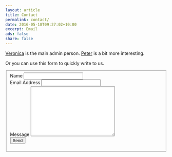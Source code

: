 ```yaml
---
layout: article
title: Contact
permalink: contact/
date: 2016-05-18T09:27:02+10:00
excerpt: Email
ads: false
share: false
---
```


<a href="http://veronica.brandt.id.au">Veronica</a> is the main admin person.  <a href="http://www.peterbrandt.com.au">Peter</a> is a bit more interesting.

Or you can use this form to quickly write to us.

<fieldset>
<form action="http://formspree.io/veroicon@gmail.com" method="POST">
    <label for="name">Name</label>    
    <input type="text" id="name" name="name" class="full-width"><br>
    <label for="email">Email Address</label>
    <input type="email" id="email" name="_replyto" class="full-width"><br>
    <label for="message">Message</label>
    <textarea name="message" id="message" cols="30" rows="10" class="full-width"></textarea><br>
<input type="hidden" name="_subject" value="Msg from Brandt contact" />
<input type="text" name="_gotcha" style="display:none" />
    <input type="submit" value="Send" class="button">
  </form>
</fieldset>
